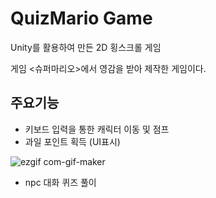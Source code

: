 # QuizMario Game
Unity를 활용하여 만든 2D 횡스크롤 게임

게임 <슈퍼마리오>에서 영감을 받아 제작한 게임이다.

## 주요기능
* 키보드 입력을 통한 캐릭터 이동 및 점프
* 과일 포인트 획득 (UI표시)

![ezgif com-gif-maker](https://user-images.githubusercontent.com/62532316/110417332-bc936680-80d8-11eb-92b1-0d3cdcc878e9.gif)

* npc 대화 퀴즈 풀이
